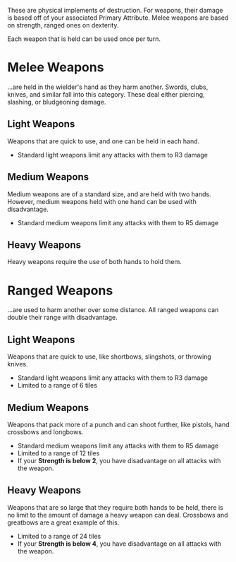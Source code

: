These are physical implements of destruction. For weapons, their damage is based off of your associated Primary Attribute. Melee weapons are based on strength, ranged ones on dexterity. 

Each weapon that is held can be used once per turn.

# Melee Weapons
...are held in the wielder's hand as they harm another. Swords, clubs, knives, and similar fall into this category. These deal either piercing, slashing, or bludgeoning damage.

## Light Weapons
Weapons that are quick to use, and one can be held in each hand.

- Standard light weapons limit any attacks with them to R3 damage

## Medium Weapons
Medium weapons are of a standard size, and are held with two hands. However, medium weapons held with one hand can be used with disadvantage.

- Standard medium weapons limit any attacks with them to R5 damage

## Heavy Weapons
Heavy weapons require the use of both hands to hold them.


# Ranged Weapons
...are used to harm another over some distance. All ranged weapons can double their range with disadvantage.

## Light Weapons
Weapons that are quick to use, like shortbows, slingshots, or throwing knives.

- Standard light weapons limit any attacks with them to R3 damage
- Limited to a range of 6 tiles

## Medium Weapons
Weapons that pack more of a punch and can shoot further, like pistols, hand crossbows and longbows.

- Standard medium weapons limit any attacks with them to R5 damage
- Limited to a range of 12 tiles
- If your **Strength is below 2**, you have disadvantage on all attacks with the weapon.

## Heavy Weapons
Weapons that are so large that they require both hands to be held, there is no limit to the amount of damage a heavy weapon can deal. Crossbows and greatbows are a great example of this.

- Limited to a range of 24 tiles
- If your **Strength is below 4**, you have disadvantage on all attacks with the weapon.
